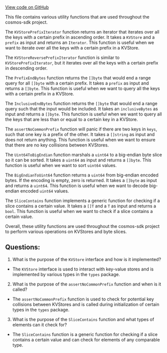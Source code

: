 [View code on GitHub](https://github.com/cosmos/cosmos-sdk/blob/main/store/types/utils.go)

This file contains various utility functions that are used throughout the cosmos-sdk project. 

The `KVStorePrefixIterator` function returns an iterator that iterates over all the keys with a certain prefix in ascending order. It takes a `KVStore` and a `prefix` as input and returns an `Iterator`. This function is useful when we want to iterate over all the keys with a certain prefix in a KVStore.

The `KVStoreReversePrefixIterator` function is similar to `KVStorePrefixIterator`, but it iterates over all the keys with a certain prefix in descending order.

The `PrefixEndBytes` function returns the `[]byte` that would end a range query for all `[]byte` with a certain prefix. It takes a `prefix` as input and returns a `[]byte`. This function is useful when we want to query all the keys with a certain prefix in a KVStore.

The `InclusiveEndBytes` function returns the `[]byte` that would end a range query such that the input would be included. It takes an `inclusiveBytes` as input and returns a `[]byte`. This function is useful when we want to query all the keys that are less than or equal to a certain key in a KVStore.

The `assertNoCommonPrefix` function will panic if there are two keys in `keys`, such that one key is a prefix of the other. It takes a `[]string` as input and does not return anything. This function is useful when we want to ensure that there are no key collisions between KVStores.

The `Uint64ToBigEndian` function marshals a `uint64` to a big-endian byte slice so it can be sorted. It takes a `uint64` as input and returns a `[]byte`. This function is useful when we want to sort `uint64` values.

The `BigEndianToUint64` function returns a `uint64` from big-endian encoded bytes. If the encoding is empty, zero is returned. It takes a `[]byte` as input and returns a `uint64`. This function is useful when we want to decode big-endian encoded `uint64` values.

The `SliceContains` function implements a generic function for checking if a slice contains a certain value. It takes a `[]T` and a `T` as input and returns a `bool`. This function is useful when we want to check if a slice contains a certain value. 

Overall, these utility functions are used throughout the cosmos-sdk project to perform various operations on KVStores and byte slices.
## Questions: 
 1. What is the purpose of the `KVStore` interface and how is it implemented?
- The `KVStore` interface is used to interact with key-value stores and is implemented by various types in the `types` package.
2. What is the purpose of the `assertNoCommonPrefix` function and when is it called?
- The `assertNoCommonPrefix` function is used to check for potential key collisions between KVStores and is called during initialization of certain types in the `types` package.
3. What is the purpose of the `SliceContains` function and what types of elements can it check for?
- The `SliceContains` function is a generic function for checking if a slice contains a certain value and can check for elements of any comparable type.